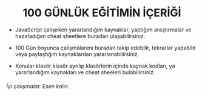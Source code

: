 <h1 align="center">100 GÜNLÜK EĞİTİMİN İÇERİĞİ </h1>

- JavaScript çalışırken yararlandığım kaynaklar, yaptığım araştırmalar ve hazırladığım cheat sheetlere buradan ulaşabilirsiniz.

- 100 Gün boyunca çalışmalarımı buradan takip edebilir, tekrarlar yapabilir veya paylaştığım kaynaklardan yararlanabilirsiniz.

- Konular klasör klasör ayrılıp klasörlerin içinde kaynak kodları, ya yararlandığım kaynakları ve cheat sheeleri bulabilirsiniz.

###### İyi çalışmalar. Esen kalın.
